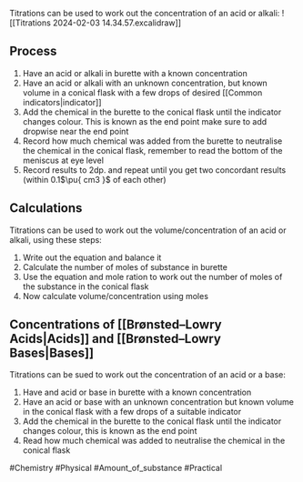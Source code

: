 Titrations can be used to work out the concentration of an acid or alkali:
![[Titrations 2024-02-03 14.34.57.excalidraw]]
## Process
1. Have an acid or alkali in burette with a known concentration
2. Have an acid or alkali with an unknown concentration, but known volume in a conical flask with a few drops of desired [[Common indicators|indicator]]
3. Add the chemical in the burette to the conical flask until the indicator changes colour. This is known as the end point make sure to add dropwise near the end point
4. Record how much chemical was added from the burette to neutralise the chemical in the conical flask, remember to read the bottom of the meniscus at eye level
5. Record results to 2dp. and repeat until you get two concordant results (within 0.1$\pu{ cm3 }$ of each other)
## Calculations
Titrations can be used to work out the volume/concentration of an acid or alkali, using these steps:
1. Write out the equation and balance it
2. Calculate the number of moles of substance in burette
3. Use the equation and mole ration to work out the number of moles of the substance in the conical flask
4. Now calculate volume/concentration using moles

## Concentrations of [[Brønsted–Lowry Acids|Acids]] and [[Brønsted–Lowry Bases|Bases]]
Titrations can be sued to work out the concentration of an acid or a base:
1. Have and acid or base in burette with a known concentration
2. Have an acid or base with an unknown concentration but known volume in the conical flask with a few drops of a suitable indicator
3. Add the chemical in the burette to the conical flask until the indicator changes colour, this is known as the end point
4. Read how much chemical was added to neutralise the chemical in the conical flask


#Chemistry #Physical #Amount_of_substance #Practical